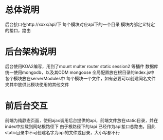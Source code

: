 # 总体说明
后台接口在http://xxxx/api/下
每个模块对应api下的一个目录
模块内部定义特定的接口，路由
# 后台架构说明
后台使用KOA2编写，用到了mount multer router static session2 等插件
数据库统一使用mongodb，以及其ODM mongoose
全局配置放在根目录的index.js中
各个模块放在serverModules中
每个模块一个文件，如有必要可以创建同名文件夹其中放供此模块使用的其他文件
# 前后台交互
前端为纯静态页面，使用ajax调用后台提供的api，前端文件放在static目录，并在index中挂载到网站根路径下
由于根路径下的/api 已经作为api接口总路由，因此static目录中不可创建名字为api的文件或目录，大小写都不行
